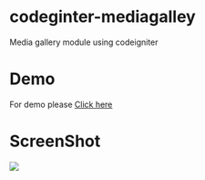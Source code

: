 # codeginter-mediagalley
Media gallery module using codeigniter

# Demo
For demo please <a href="http://iamguley.atspace.co.uk/media">Click here</a>


# ScreenShot
<img src="https://github.com/Guley/media-manager/screenshot.png">
